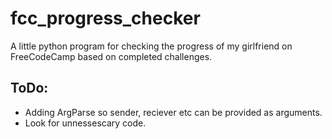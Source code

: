 # fcc_progress_checker
A little python program for checking the progress of my girlfriend on FreeCodeCamp based on completed challenges.

## ToDo:
- Adding ArgParse so sender, reciever etc can be provided as arguments.
- Look for unnessescary code.

